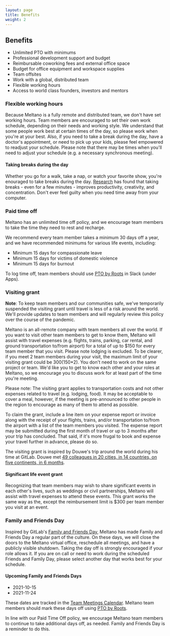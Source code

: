 ```yaml
---
layout: page
title: Benefits
weight: 2
---
```


## Benefits

* Unlimited PTO with minimums
* Professional development support and budget
* Reimbursable coworking fees and external office space
* Budget for office equipment and workspace supplies
* Team offsites
* Work with a global, distributed team
* Flexible working hours
* Access to world class founders, investors and mentors

### Flexible working hours

Because Meltano is a fully remote and distributed team, we don't have set working hours. Team members are encouraged to set their own work schedule, depending on their needs and working style. We understand that some people work best at certain times of the day, so please work when you're at your best. Also, if you need to take a break during the day, have a doctor's appointment, or need to pick up your kids, please feel empowered to readjust your schedule. Please note that there may be times when you'll need to adjust your schedule (e.g. a necessary synchronous meeting). 

#### Taking breaks during the day

Whether you go for a walk, take a nap, or watch your favorite show, you're enouraged to take breaks during the day. [Research](https://www.bbc.com/worklife/article/20190312-the-tiny-breaks-that-ease-your-body-and-reboot-your-brain) has found that taking breaks - even for a few minutes - improves productivity, creativity, and concentration. Don't ever feel guilty when you need time away from your computer. 

### Paid time off

Meltano has an unlimited time off policy, and we encourage team members to take the time they need to rest and recharge. 

We recommend every team member takes a minimum 30 days off a year, and we have recommended minimums for various life events, including:

* Minimum 15 days for compassionate leave 
* Minimum 15 days for victims of domestic violence
* Minimum 15 days for burnout

To log time off, team members should use [PTO by Roots](/company/tech-stck/#pto-by-roots) in Slack (under Apps).

### Visiting grant

**Note**: To keep team members and our communities safe, we've temporarily suspended the visiting grant until travel is less of a risk around the world. We'll provide updates to team members and will regularly review this policy over the course of the pandemic.

Meltano is an all-remote company with team members all over the world. If you want to visit other team members to get to know them, Meltano will assist with travel expenses (e.g. flights, trains, parking, car rental, and ground transportation to/from airport) for a total of up to $150 for every team member that you visit. Please note lodging is excluded. To be clearer, if you meet 2 team members during your visit, the maximum limit of your visiting grant could be $300 ($150*2). You don't need to work on the same project or team. We'd like you to get to know each other and your roles at Meltano, so we encourage you to discuss work for at least part of the time you're meeting.

Please note: The visiting grant applies to transportation costs and not other expenses related to travel (e.g. lodging, food). It may be acceptable to cover a meal, however, if the meeting is pre-announced to other people in the region to encourage as many of them to attend as possible.

To claim the grant, include a line item on your expense report or invoice along with the receipt of your flights, trains, and/or transportation to/from the airport with a list of the team members you visited. The expense report may be submitted during the first month of travel or up to 3 months after your trip has concluded. That said, if it's more frugal to book and expense your travel further in advance, please do so.

The visiting grant is inspired by Douwe's trip around the world during his time at GitLab. Douwe met [49 colleagues in 20 cities, in 14 countries, on five continents, in 6 months](https://about.gitlab.com/blog/2017/01/31/around-the-world-in-6-releases/). 

#### Significant life event grant

Recognizing that team members may wish to share significant events in each other's lives, such as weddings or civil partnerships, Meltano will assist with travel expenses to attend these events. This grant works the same way as the, except the reimbursement limit is $300 per team member you visit at an event.

### Family and Friends Day

Inspired by GitLab's [Family and Friends Day](https://about.gitlab.com/company/family-and-friends-day/), Meltano has made Family and Friends Day a regular part of the culture. On these days, we will close the doors to the Meltano virtual office, reschedule all meetings, and have a publicly visible shutdown. Taking the day off is strongly encouraged if your role allows it. If you are on call or need to work during the scheduled Friends and Family Day, please select another day that works best for your schedule.

#### Upcoming Family and Friends Days

* 2021-10-15
* 2021-11-24

These dates are tracked in the [Team Meetings Calendar](calendars). 
Meltano team members should mark these days off using [PTO by Roots](/company/tech-stck/#pto-by-roots).

In line with our Paid Time Off policy, we encourage Meltano team members to continue to take additional days off, as needed. 
Family and Friends Day is a reminder to do this.
